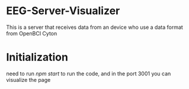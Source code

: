 # EEG-Server-Visualizer
This is a server that receives data from an device who use a data format from OpenBCI Cyton

# **Initialization**
need to run _npm start_ to run the code, and in the port 3001 you can visualize the page
